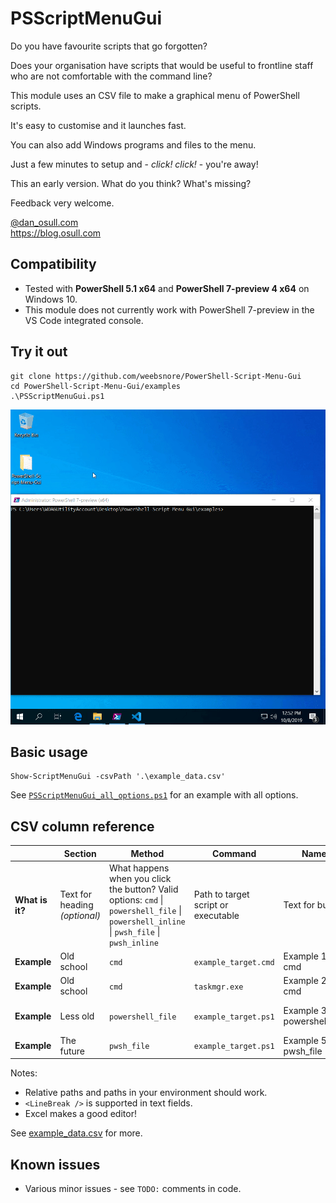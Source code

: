 PSScriptMenuGui
==

Do you have favourite scripts that go forgotten?

Does your organisation have scripts that would be useful to frontline staff who are not comfortable with the command line?

This module uses an CSV file to make a graphical menu of PowerShell scripts.

It's easy to customise and it launches fast.

You can also add Windows programs and files to the menu.

Just a few minutes to setup and - *click! click!* - you're away!

This an early version. What do you think? What's missing?

Feedback very welcome.

[@dan_osull.com](https://twitter.com/dan_osull_com/)  
https://blog.osull.com

Compatibility
--
- Tested with **PowerShell 5.1 x64** and **PowerShell 7-preview 4 x64** on Windows 10.
- This module does not currently work with PowerShell 7-preview in the VS Code integrated console.

Try it out
--
    git clone https://github.com/weebsnore/PowerShell-Script-Menu-Gui
    cd PowerShell-Script-Menu-Gui/examples
    .\PSScriptMenuGui.ps1

![](demo.gif)

Basic usage
--

    Show-ScriptMenuGui -csvPath '.\example_data.csv'

See [`PSScriptMenuGui_all_options.ps1`](examples\PSScriptMenuGui_all_options.ps1) for an example with all options.

CSV column reference
--

| |Section	| Method | Command | Name | Description
---|---|---|---|---|---
**What is it?** | Text for heading *(optional)* | What happens when you click the button? Valid options: `cmd` \| `powershell_file` \| `powershell_inline` \| `pwsh_file` \| `pwsh_inline` | Path to target script or executable | Text for button | Text for description *(optional)*
**Example** | Old school | `cmd` | `example_target.cmd` | Example 1: cmd | .cmd file
**Example** | Old school | `cmd` | `taskmgr.exe` | Example 2: cmd | External executable
**Example** | Less old | `powershell_file` | `example_target.ps1` | Example 3: powershell_file | .ps1 file called with powershell.exe
**Example** | The future | `pwsh_file` | `example_target.ps1` | Example 5: pwsh_file | .ps1 file called with pwsh.exe

Notes:
- Relative paths and paths in your environment should work.
- `<LineBreak />` is supported in text fields.
- Excel makes a good editor!

See [example_data.csv](examples\example_data.csv) for more.

Known issues
--
- Various minor issues - see `TODO:` comments in code.